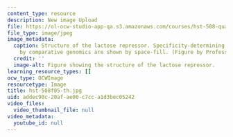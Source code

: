 ```yaml
---
content_type: resource
description: New image Upload
file: https://ol-ocw-studio-app-qa.s3.amazonaws.com/courses/hst-508-quantitative-genomics-fall-2005/addec90c20afae00c7cca1d3bec05242_hst-508f05-th.jpg
file_type: image/jpeg
image_metadata:
  caption: Structure of the lactose repressor. Specificity-determining residues identified
    by comparative genomics are shown by space-fill. (Figure by Professor Leonid Mirny.)
  credit: ''
  image-alt: Figure showing the structure of the lactose repressor.
learning_resource_types: []
ocw_type: OCWImage
resourcetype: Image
title: hst-508f05-th.jpg
uid: addec90c-20af-ae00-c7cc-a1d3bec05242
video_files:
  video_thumbnail_file: null
video_metadata:
  youtube_id: null
---
```

